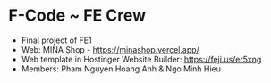# F-Code ~ FE Crew
- Final project of FE1
- Web: MINA Shop - https://minashop.vercel.app/
- Web template in Hostinger Website Builder: https://feji.us/er5xng
- Members: Pham Nguyen Hoang Anh & Ngo Minh Hieu


